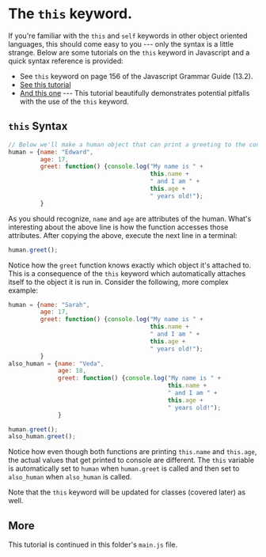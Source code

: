 # The `this` keyword.

If you're familiar with the `this` and `self` keywords in other object oriented languages, this should come easy to you --- only the syntax is a little strange. Below are some tutorials on the `this` keyword in Javascript and a quick syntax reference is provided:

- See `this` keyword on page 156 of the Javascript Grammar Guide (13.2).
- [See this tutorial](https://www.tutorialsteacher.com/javascript/this-keyword-in-javascript)
- [And this one](https://www.javascripttutorial.net/javascript-this/) --- This tutorial beautifully demonstrates potential pitfalls with the use of the `this` keyword.

## `this` Syntax
```JavaScript
// Below we'll make a human object that can print a greeting to the console.
human = {name: "Edward",
         age: 17,
         greet: function() {console.log("My name is " +
                                        this.name +
                                        " and I am " +
                                        this.age +
                                        " years old!");
         }

```
As you should recognize, `name` and `age` are attributes of the human. What's interesting about the above line is how the function accesses those attributes. After copying the above, execute the next line in a terminal:

```Javascript
human.greet();

```

Notice how the `greet` function knows exactly which object it's attached to. This is a consequence of the `this` keyword which automatically attaches itself to the object it is run in. Consider the following, more complex example:

```Javascript
human = {name: "Sarah",
         age: 17,
         greet: function() {console.log("My name is " +
                                        this.name +
                                        " and I am " +
                                        this.age +
                                        " years old!");
         }
also_human = {name: "Veda",
              age: 18,
              greet: function() {console.log("My name is " +
                                             this.name +
                                             " and I am " +
                                             this.age +
                                             " years old!");
              }

human.greet();
also_human.greet();
```

Notice how even though both functions are printing `this.name` and `this.age`, the actual values that get printed to console are different. The `this` variable is automatically set to `human` when `human.greet` is called and then set to `also_human` when `also_human` is called.

Note that the `this` keyword will be updated for classes (covered later) as well.

## More
This tutorial is continued in this folder's `main.js` file.
